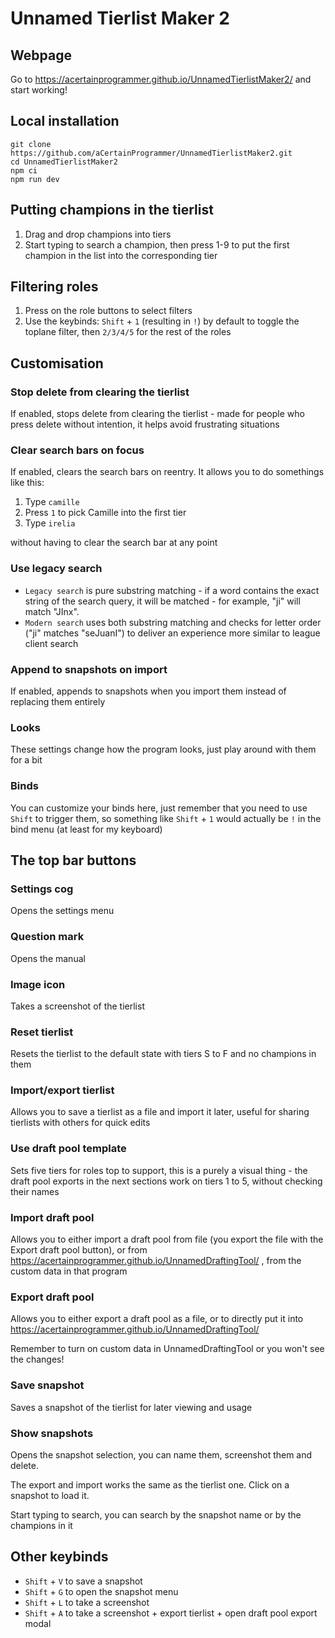 # Unnamed Tierlist Maker 2

## Webpage

Go to https://acertainprogrammer.github.io/UnnamedTierlistMaker2/ and start working!

## Local installation

```
git clone https://github.com/aCertainProgrammer/UnnamedTierlistMaker2.git
cd UnnamedTierlistMaker2
npm ci
npm run dev
```

## Putting champions in the tierlist

1. Drag and drop champions into tiers
2. Start typing to search a champion, then press 1-9 to put the first champion in the list into the corresponding tier

## Filtering roles

1. Press on the role buttons to select filters
2. Use the keybinds: `Shift` + `1` (resulting in `!`) by default to toggle the toplane filter, then `2/3/4/5` for the rest of the roles

## Customisation

### Stop delete from clearing the tierlist

If enabled, stops delete from clearing the tierlist - made for people who press delete without intention, it helps avoid frustrating situations

### Clear search bars on focus

If enabled, clears the search bars on reentry. It allows you to do somethings like this:

1. Type `camille`
2. Press `1` to pick Camille into the first tier
3. Type `irelia`

without having to clear the search bar at any point

### Use legacy search

- `Legacy search` is pure substring matching - if a word contains the exact string of the search query, it will be matched - for example, "ji" will match "JInx".
- `Modern search` uses both substring matching and checks for letter order ("ji" matches "seJuanI") to deliver an experience more similar to league client search

### Append to snapshots on import

If enabled, appends to snapshots when you import them instead of replacing them entirely  

### Looks

These settings change how the program looks, just play around with them for a bit

### Binds

You can customize your binds here, just remember that you need to use `Shift` to trigger them, so something like `Shift` + `1` would actually be `!` in the bind menu (at least for my keyboard)

## The top bar buttons

### Settings cog

Opens the settings menu

### Question mark

Opens the manual

### Image icon

Takes a screenshot of the tierlist

### Reset tierlist

Resets the tierlist to the default state with tiers S to F and no champions in them

### Import/export tierlist

Allows you to save a tierlist as a file and import it later, useful for sharing tierlists with others for quick edits

### Use draft pool template

Sets five tiers for roles top to support, this is a purely a visual thing - the draft pool exports in the next sections work on tiers 1 to 5, without checking their names

### Import draft pool

Allows you to either import a draft pool from file (you export the file with the Export draft pool button), or from https://acertainprogrammer.github.io/UnnamedDraftingTool/ , from the custom data in that program


### Export draft pool

Allows you to either export a draft pool as a file, or to directly put it into https://acertainprogrammer.github.io/UnnamedDraftingTool/ 

Remember to turn on custom data in UnnamedDraftingTool or you won't see the changes!

### Save snapshot

Saves a snapshot of the tierlist for later viewing and usage

### Show snapshots

Opens the snapshot selection, you can name them, screenshot them and delete. 

The export and import works the same as the tierlist one. Click on a snapshot to load it.

Start typing to search, you can search by the snapshot name or by the champions in it

## Other keybinds

- `Shift` + `V` to save a snapshot
- `Shift` + `G` to open the snapshot menu
- `Shift` + `L` to take a screenshot
- `Shift` + `A` to take a screenshot + export tierlist + open draft pool export modal
